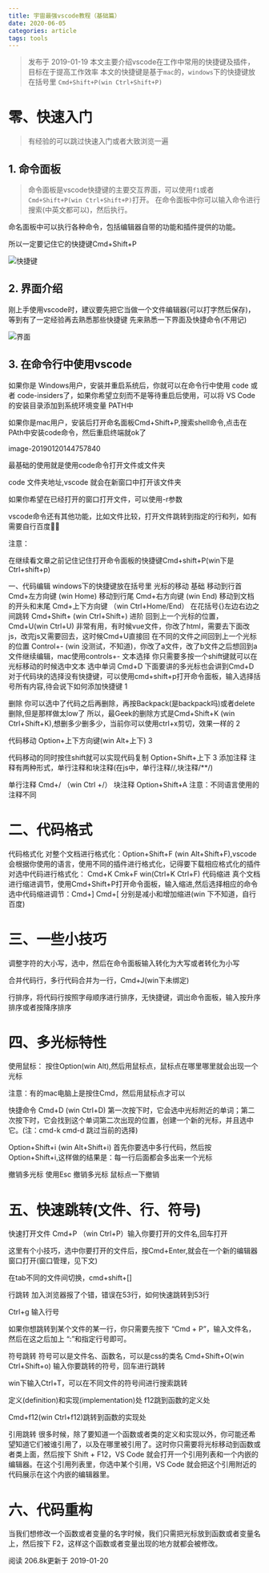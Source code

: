 ```yaml
---
title: 宇宙最强vscode教程（基础篇）
date: 2020-06-05
categories: article 
tags: tools
---
```

 
>发布于 2019-01-19
本文主要介绍vscode在工作中常用的快捷键及插件，目标在于提高工作效率
本文的快捷键是基于`mac`的，`windows`下的快捷键放在括号里 `Cmd+Shift+P(win Ctrl+Shift+P)`

 

# 零、快速入门
>有经验的可以跳过快速入门或者大致浏览一遍
## 1. 命令面板
>命令面板是vscode快捷键的主要交互界面，可以使用`f1`或者`Cmd+Shift+P(win Ctrl+Shift+P)`打开。
在命令面板中你可以输入命令进行搜索(中英文都可以)，然后执行。

命名面板中可以执行各种命令，包括编辑器自带的功能和插件提供的功能。

所以一定要记住它的快捷键Cmd+Shift+P

![快捷键](https://segmentfault.com/img/remote/1460000017956978?w=2036&h=1012)

## 2. 界面介绍
刚上手使用vscode时，建议要先把它当做一个文件编辑器(可以打字然后保存)，等到有了一定经验再去熟悉那些快捷键
先来熟悉一下界面及快捷命令(不用记)

![界面](https://segmentfault.com/img/remote/1460000017956979?w=1920&h=1304)

## 3. 在命令行中使用vscode
如果你是 Windows用户，安装并重启系统后，你就可以在命令行中使用 code 或者 code-insiders了，如果你希望立刻而不是等待重启后使用，可以将 VS Code 的安装目录添加到系统环境变量 PATH中

如果你是mac用户，安装后打开命名面板Cmd+Shift+P,搜索shell命令,点击在PAth中安装code命令，然后重启终端就ok了

image-20190120144757840

最基础的使用就是使用code命令打开文件或文件夹

code 文件夹地址,vscode 就会在新窗口中打开该文件夹

如果你希望在已经打开的窗口打开文件，可以使用-r参数



vscode命令还有其他功能，比如文件比较，打开文件跳转到指定的行和列，如有需要自行百度:bowing_woman:

注意：

在继续看文章之前记住记住打开命令面板的快捷键Cmd+shift+P(win下是Ctrl+shift+p)

一、代码编辑
windows下的快捷键放在括号里
光标的移动
基础
移动到行首 Cmd+左方向键 (win Home)
移动到行尾 Cmd+右方向键 (win End)
移动到文档的开头和末尾 Cmd+上下方向键 （win Ctrl+Home/End）
在花括号{}左边右边之间跳转 Cmd+Shift+ (win Ctrl+Shift+)
进阶
回到上一个光标的位置，Cmd+U(win Ctrl+U) 非常有用，有时候vue文件，你改了html，需要去下面改js，改完js又需要回去，这时候Cmd+U直接回
在不同的文件之间回到上一个光标的位置 Control+- (win 没测试，不知道)，你改了a文件，改了b文件之后想回到a文件继续编辑，mac使用controls+-
文本选择
你只需要多按一个shift键就可以在光标移动的时候选中文本
选中单词 Cmd+D 下面要讲的多光标也会讲到Cmd+D
对于代码块的选择没有快捷键，可以使用cmd+shift+p打开命令面板，输入选择括号所有内容,待会说下如何添加快捷键
1

删除
你可以选中了代码之后再删除，再按Backpack(是backpack吗)或者delete删除,但是那样做太low了
所以，最Geek的删除方式是Cmd+Shift+K (win Ctrl+Shift+K),想删多少删多少，当前你可以使用ctrl+x剪切，效果一样的
2

代码移动
Option+上下方向键(win Alt+上下)
3

代码移动的同时按住shift就可以实现代码复制 Option+Shift+上下
3
添加注释
注释有两种形式，单行注释和块注释(在js中，单行注释//,块注释/**/)

单行注释 Cmd+/ （win Ctrl +/）
块注释 Option+Shift+A
注意：不同语言使用的注释不同

# 二、代码格式
代码格式化
对整个文档进行格式化：Option+Shift+F (win Alt+Shift+F),vscode会根据你使用的语言，使用不同的插件进行格式化，记得要下载相应格式化的插件
对选中代码进行格式化： Cmd+K Cmk+F win(Ctrl+K Ctrl+F)
代码缩进
真个文档进行缩进调节，使用Cmd+Shift+P打开命令面板，输入缩进,然后选择相应的命令
选中代码缩进调节：Cmd+] Cmd+[ 分别是减小和增加缩进(win 下不知道，自行百度)
# 三、一些小技巧
调整字符的大小写，选中，然后在命令面板输入转化为大写或者转化为小写


合并代码行，多行代码合并为一行，Cmd+J(win下未绑定)


行排序，将代码行按照字母顺序进行排序，无快捷键，调出命令面板，输入按升序排序或者按降序排序


# 四、多光标特性
使用鼠标：
按住Option(win Alt),然后用鼠标点，鼠标点在哪里哪里就会出现一个光标

注意：有的mac电脑上是按住Cmd，然后用鼠标点才可以



快捷命令
Cmd+D (win Ctrl+D) 第一次按下时，它会选中光标附近的单词；第二次按下时，它会找到这个单词第二次出现的位置，创建一个新的光标，并且选中它。(注：cmd-k cmd-d 跳过当前的选择)


Option+Shift+i (win Alt+Shift+i) 首先你要选中多行代码，然后按Option+Shift+i,这样做的结果是：每一行后面都会多出来一个光标


撤销多光标
使用Esc 撤销多光标
鼠标点一下撤销
# 五、快速跳转(文件、行、符号)
快速打开文件
Cmd+P （win Ctrl+P）输入你要打开的文件名,回车打开



这里有个小技巧，选中你要打开的文件后，按Cmd+Enter,就会在一个新的编辑器窗口打开(窗口管理，见下文)



在tab不同的文件间切换，cmd+shift+[]

行跳转
加入浏览器报了个错，错误在53行，如何快速跳转到53行

Ctrl+g 输入行号



如果你想跳转到某个文件的某一行，你只需要先按下 “Cmd + P”，输入文件名，然后在这之后加上 “:”和指定行号即可。



符号跳转
符号可以是文件名、函数名，可以是css的类名
Cmd+Shift+O(win Ctrl+Shift+o) 输入你要跳转的符号，回车进行跳转

win下输入Ctrl+T，可以在不同文件的符号间进行搜索跳转



定义(definition)和实现(implementation)处
f12跳到函数的定义处

Cmd+f12(win Ctrl+f12)跳转到函数的实现处



引用跳转
很多时候，除了要知道一个函数或者类的定义和实现以外，你可能还希望知道它们被谁引用了，以及在哪里被引用了。这时你只需要将光标移动到函数或者类上面，然后按下 Shift + F12，VS Code 就会打开一个引用列表和一个内嵌的编辑器。在这个引用列表里，你选中某个引用，VS Code 就会把这个引用附近的代码展示在这个内嵌的编辑器里。



# 六、代码重构
当我们想修改一个函数或者变量的名字时候，我们只需把光标放到函数或者变量名上，然后按下 F2，这样这个函数或者变量出现的地方就都会被修改。



阅读 206.8k更新于 2019-01-20